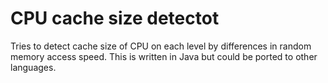 # CPU cache size detectot
Tries to detect cache size of CPU on each level by differences in random memory access speed.
This is written in Java but could be ported to other languages.
